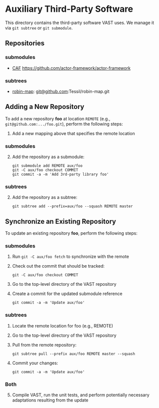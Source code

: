 Auxiliary Third-Party Software
==============================

This directory contains the third-party software VAST uses. We manage it via
`git subtree` or `git submodule`.

Repositories
------------

### submodules
- [CAF](https://github.com/actor-framework/actor-framework) https://github.com/actor-framework/actor-framework

### subtrees
- [robin-map](https://github.com/Tessil/robin-map/): git@github.com:Tessil/robin-map.git

Adding a New Repository
-----------------------

To add a new repository **foo** at location `REMOTE` (e.g.,
`git@github.com:.../foo.git`), perform the following steps:

1. Add a new mapping above that specifies the remote location

### submodules
2. Add the repository as a submodule:

       git submodule add REMOTE aux/foo
       git -C aux/foo checkout COMMIT
       git commit -a -m 'Add 3rd-party library foo'

### subtrees
2. Add the repository as a subtree:

       git subtree add --prefix=aux/foo --squash REMOTE master

Synchronize an Existing Repository
----------------------------------

To update an existing repository **foo**, perform the following steps:

### submodules
1. Run `git -C aux/foo fetch` to synchronize with the remote
2. Check out the commit that should be tracked:

       git -C aux/foo checkout COMMIT

3. Go to the top-level directory of the VAST repository
4. Create a commit for the updated submodule reference

       git commit -a -m 'Update aux/foo'

### subtrees
1. Locate the remote location for foo (e.g., REMOTE)
2. Go to the top-level directory of the VAST repository
3. Pull from the remote repository:

       git subtree pull --prefix aux/foo REMOTE master --squash

4. Commit your changes:

       git commit -a -m 'Update aux/foo'

### Both

5. Compile VAST, run the unit tests, and perform potentially necessary
   adaptations resulting from the update
